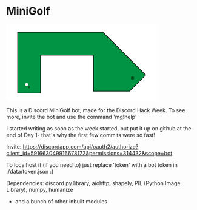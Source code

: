 # MiniGolf
![](./data/demo.gif)

This is a Discord MiniGolf bot, made for the Discord Hack Week. To see more, invite the bot and use the command 'mg!help'

I started writing as soon as the week started, but put it up on github at the end of Day 1- that's why the first few commits were so fast!

Invite: https://discordapp.com/api/oauth2/authorize?client_id=591663049916678172&permissions=314432&scope=bot

To localhost it (if you need to) just replace 'token' with a bot token in ./data/token.json :)


Dependencies:
discord.py library,
aiohttp,
shapely,
PIL (Python Image Library),
numpy,
humanize

- and a bunch of other inbuilt modules
